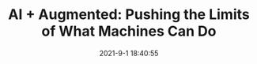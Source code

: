 ---
"title": "AI + Augmented: Pushing the Limits of What Machines Can Do"
"date": "2021-9-1 18:40:55"
"feed_name": "INDUSTRYWEEK"
"feed_website": "https://www.industryweek.com/"
"feed_rss": "https://www.industryweek.com/__rss/website-scheduled-content.xml?input=%7B%22sectionAlias%22%3A%22home%22%7D"
"link": "https://www.industryweek.com/technology-and-iiot/emerging-technologies/article/21174112/ai-augmented-pushes-the-limits-of-what-machines-can-do"
"file": "_posts/2021-1-1-46a3fd946ef0b83929cc5a67dc753db8b5a8b613.md"
"accident": "0"
"drilling": "0"
"dead": "0"
"injured": "0"
---